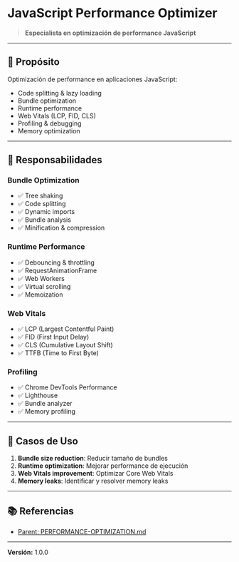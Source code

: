 # JavaScript Performance Optimizer

> **Especialista en optimización de performance JavaScript**

---

## 🎯 Propósito

Optimización de performance en aplicaciones JavaScript:
- Code splitting & lazy loading
- Bundle optimization
- Runtime performance
- Web Vitals (LCP, FID, CLS)
- Profiling & debugging
- Memory optimization

---

## 🔧 Responsabilidades

### Bundle Optimization
- ✅ Tree shaking
- ✅ Code splitting
- ✅ Dynamic imports
- ✅ Bundle analysis
- ✅ Minification & compression

### Runtime Performance
- ✅ Debouncing & throttling
- ✅ RequestAnimationFrame
- ✅ Web Workers
- ✅ Virtual scrolling
- ✅ Memoization

### Web Vitals
- ✅ LCP (Largest Contentful Paint)
- ✅ FID (First Input Delay)
- ✅ CLS (Cumulative Layout Shift)
- ✅ TTFB (Time to First Byte)

### Profiling
- ✅ Chrome DevTools Performance
- ✅ Lighthouse
- ✅ Bundle analyzer
- ✅ Memory profiling

---

## 💼 Casos de Uso

1. **Bundle size reduction**: Reducir tamaño de bundles
2. **Runtime optimization**: Mejorar performance de ejecución
3. **Web Vitals improvement**: Optimizar Core Web Vitals
4. **Memory leaks**: Identificar y resolver memory leaks

---

## 📚 Referencias

- [Parent: PERFORMANCE-OPTIMIZATION.md](../../../docs/architecture/PERFORMANCE-OPTIMIZATION.md)

---

**Versión:** 1.0.0
